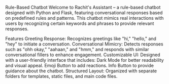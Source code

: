 Rule-Based Chatbot
Welcome to Rachit's Assistant – a rule-based chatbot designed with Python and Flask, featuring conversational responses based on predefined rules and patterns. This chatbot mimics real interactions with users by recognizing certain keywords and phrases to provide relevant responses.

Features
Greeting Response: Recognizes greetings like "hi," "hello," and "hey" to initiate a conversation.
Conversational Mimicry: Detects responses such as "ohh okay," "aahaan," and "hmm," and responds with similar conversational fillers to enhance engagement.
Customizable UI: Designed with a user-friendly interface that includes:
Dark Mode for better readability and visual appeal.
Emoji Button to add reactions.
Info Button to provide guidance about the chatbot.
Structured Layout: Organized with separate folders for templates, static files, and main code files. 
 
